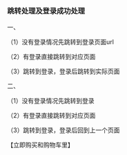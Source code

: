 ### 跳转处理及登录成功处理

一、

（1）没有登录情况先跳转到登录页面url

（2）有登录直接跳转到对应页面

（3）跳转到登录，登录后跳转到实际页面

二、

（1）没有登录情况先跳转到登录

（2）有登录直接跳转到对应页面

（3）跳转到登录，登录后回到上一个页面

【立即购买和购物车里】

